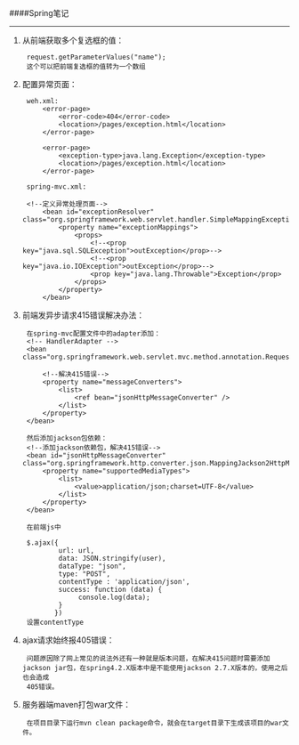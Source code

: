 ####Spring笔记

___

1. 从前端获取多个复选框的值：

	    request.getParameterValues("name");
	    这个可以把前端复选框的值转为一个数组

2. 配置异常页面：

		weh.xml:
			<error-page>
		        <error-code>404</error-code>
		        <location>/pages/exception.html</location>
		    </error-page>
	
		    <error-page>
		        <exception-type>java.lang.Exception</exception-type>
		        <location>/pages/exception.html</location>
			</error-page>

		spring-mvc.xml:
		
		<!--定义异常处理页面-->
		    <bean id="exceptionResolver" class="org.springframework.web.servlet.handler.SimpleMappingExceptionResolver">
		        <property name="exceptionMappings">
		            <props>
		                <!--<prop key="java.sql.SQLException">outException</prop>-->
		                <!--<prop key="java.io.IOException">outException</prop>-->
		                <prop key="java.lang.Throwable">Exception</prop>
		            </props>
		        </property>
		    </bean>

3. 前端发异步请求415错误解决办法：
		
		在spring-mvc配置文件中的adapter添加：
		<!-- HandlerAdapter -->
	    <bean class="org.springframework.web.servlet.mvc.method.annotation.RequestMappingHandlerAdapter">

	        <!--解决415错误-->
	        <property name="messageConverters">
	            <list>
	                <ref bean="jsonHttpMessageConverter" />
	            </list>
	        </property>
	    </bean>

		然后添加jackson包依赖：
		<!--添加jackson依赖包，解决415错误-->
	    <bean id="jsonHttpMessageConverter" class="org.springframework.http.converter.json.MappingJackson2HttpMessageConverter">
	        <property name="supportedMediaTypes">
	            <list>
	                <value>application/json;charset=UTF-8</value>
	            </list>
	        </property>
	    </bean>
	    
	    在前端js中
	    
	    $.ajax({
                url: url,
                data: JSON.stringify(user),
                dataType: "json",
                type: "POST",
                contentType : 'application/json',
                success: function (data) {
                     console.log(data);
                }
               })
        设置contentType
        
4. ajax请求始终报405错误：
        
        问题原因除了网上常见的说法外还有一种就是版本问题，在解决415问题时需要添加jackson jar包，在spring4.2.X版本中是不能使用jackson 2.7.X版本的，使用之后也会造成
        405错误。
        
5. 服务器端maven打包war文件：

        在项目目录下运行mvn clean package命令，就会在target目录下生成该项目的war文件。
